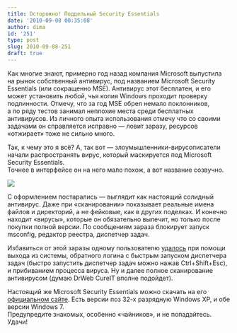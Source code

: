 ```yaml
---
title: Осторожно! Поддельный Security Essentials
date: '2010-09-08 00:35:08'
author: dima
id: '251'
type: post
slug: 2010-09-08-251
draft: true
---
```


Как многие знают, примерно год назад компания Microsoft выпустила на рынок собственный антивирус, под названием Microsoft Security Essentials (или сокращенно MSE). Антивирус этот бесплатен, и его может установить любой, чья копия Windows проходит проверку подлинности. Отмечу, что за год MSE обрел немало поклонников, а по ряду тестов занимал неплохие места среди бесплатных антивирусов. Из личного опыта использования отмечу что со своими задачами он справляется исправно — ловит заразу, ресурсов «отжирает» тоже не сильно много.

Так, к чему это я всё? А, так вот — злоумышленники-вирусописатели начали распространять вирус, который маскируется под Microsoft Security Essentials.  
Точнее в интерфейсе он на него мало похож, а вот название созвучно.

[![](/uploads/_bl/2/s99966111.jpg)](/uploads/_bl/2/99966111.jpg "Нажмите, для просмотра в полном размере...")

С оформлением постарались — выглядит как настоящий солидный антивирус. Даже при «сканировании» показывает реальные имена файлов и директорий, а не фейковые, как в других поделках. И конечно находит «вирусы», которые он обязательно вылечит, но только после покупки полной версии. По сообщениям зараза блокирует запуск msconfig, редактор реестра, диспетчер задач.

Избавиться от этой заразы одному пользователю [удалось](https://www.techweek.ru/trojan-mse/ "https://www.techweek.ru/trojan-mse/") при помощи выхода из системы, обратного логина с быстрым запуском диспетчера задач (быстро запустить диспетчер задач можно нажав Ctrl+Shift+Esc), и прибиванием процесса вируса. Ну и далее полное сканирование антивирусом (думаю DrWeb CureIT вполне подойдет).

Настоящий же Microsoft Security Essentials можно скачать на его [официальном сайте](https://www.microsoft.com/security_essentials/?mkt=ru-ru "https://www.microsoft.com/security_essentials/?mkt=ru-ru"). Есть версии поз 32-х разрядную Windows XP, и обе версии Windows 7.  
Предупредите знакомых, особенно «чайников», и не попадайтесь. Удачи!